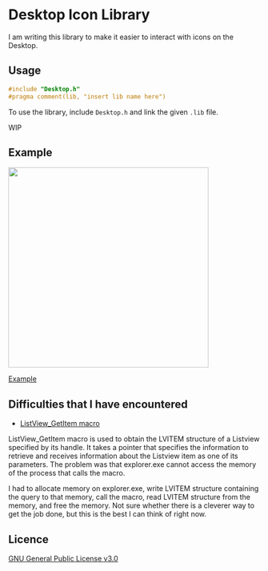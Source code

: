 # Desktop Icon Library
I am writing this library to make it easier to interact with icons on the Desktop.



## Usage
```c
#include "Desktop.h"
#pragma comment(lib, "insert lib name here")
```
To use the library, include `Desktop.h` and link the given `.lib` file.

WIP



## Example

<img src="https://github.com/NatsciT/DesktopIconLib/blob/libtest/Example/20230102/example.png" width="400"/>

[Example](https://github.com/NatsciT/DesktopIconLib/blob/libtest/Example/20230102/Main.c)



## Difficulties that I have encountered

- [ListView_GetItem macro](https://learn.microsoft.com/en-us/windows/win32/api/commctrl/nf-commctrl-listview_getitem)

ListView_GetItem macro is used to obtain the LVITEM structure of a Listview specified by its handle. It takes a pointer that specifies the information to retrieve and receives information about the Listview item as one of its parameters. The problem was that explorer.exe cannot access the memory of the process that calls the macro.

I had to allocate memory on explorer.exe, write LVITEM structure containing the query to that memory, call the macro, read LVITEM structure from the memory, and free the memory. Not sure whether there is a cleverer way to get the job done, but this is the best I can think of right now.



## Licence
[GNU General Public License v3.0](/LICENCE)
